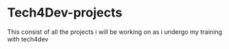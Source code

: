 # Tech4Dev-projects
This consist of all the projects i will be working on as i undergo my training with tech4dev
